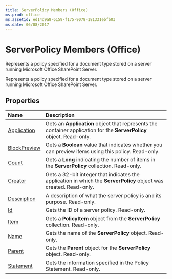 ```yaml
---
title: ServerPolicy Members (Office)
ms.prod: office
ms.assetid: ed14d9a8-6159-f175-9078-181331ebfb03
ms.date: 06/08/2017
---
```



# ServerPolicy Members (Office)
Represents a policy specified for a document type stored on a server running Microsoft Office SharePoint Server.

Represents a policy specified for a document type stored on a server running Microsoft Office SharePoint Server.


## Properties



|**Name**|**Description**|
|:-----|:-----|
|[Application](serverpolicy-application-property-office.md)|Gets an  **Application** object that represents the container application for the **ServerPolicy** object. Read-only.|
|[BlockPreview](serverpolicy-blockpreview-property-office.md)|Gets a  **Boolean** value that indicates whether you can preview items using this policy. Read-only.|
|[Count](serverpolicy-count-property-office.md)|Gets a  **Long** indicating the number of items in the **ServerPolicy** collection. Read-only.|
|[Creator](serverpolicy-creator-property-office.md)|Gets a 32-bit integer that indicates the application in which the  **ServerPolicy** object was created. Read-only.|
|[Description](serverpolicy-description-property-office.md)|A description of what the server policy is and its purpose. Read-only.|
|[Id](serverpolicy-id-property-office.md)|Gets the ID of a server policy. Read-only.|
|[Item](serverpolicy-item-property-office.md)|Gets a  **PolicyItem** object from the **ServerPolicy** collection. Read-only.|
|[Name](serverpolicy-name-property-office.md)|Gets the name of the  **ServerPolicy** object. Read-only.|
|[Parent](serverpolicy-parent-property-office.md)|Gets the  **Parent** object for the **ServerPolicy** object. Read-only.|
|[Statement](serverpolicy-statement-property-office.md)|Gets the information specified in the Policy Statement. Read-only.|

